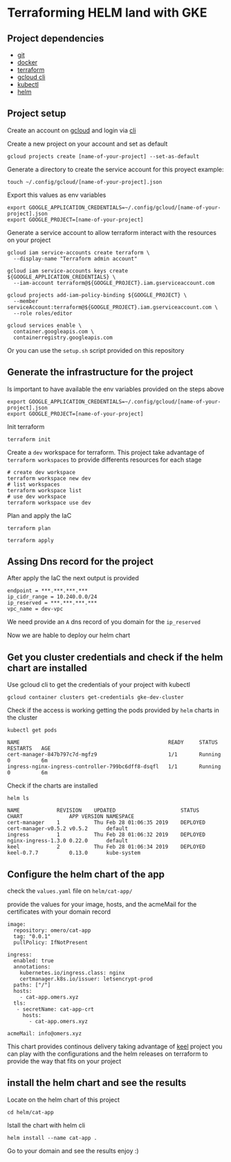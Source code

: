 # Terraforming HELM land with GKE


## Project dependencies
- [git](https://git-scm.com/downloads)
- [docker](https://www.docker.com/products/docker-desktop)
- [terraform](https://www.terraform.io/downloads.html) 
- [gcloud cli](https://cloud.google.com/sdk/gcloud/)
- [kubectl](https://kubernetes.io/docs/tasks/tools/install-kubectl/)
- [helm](https://github.com/helm/helm#install)


## Project setup

Create an account on [gcloud](https://cloud.google.com/) and login via [cli](https://cloud.google.com/sdk/gcloud/reference/auth/login) 

Create a new project on your account and set as default

```
gcloud projects create [name-of-your-project] --set-as-default
```

Generate a directory to create the service account for this proyect example:

```
touch ~/.config/gcloud/[name-of-your-project].json
```

Export this values as env variables

```
export GOOGLE_APPLICATION_CREDENTIALS=~/.config/gcloud/[name-of-your-project].json
export GOOGLE_PROJECT=[name-of-your-project]
```

Generate a service account to allow terraform interact with the resources on your project

```
gcloud iam service-accounts create terraform \
  --display-name "Terraform admin account"

gcloud iam service-accounts keys create ${GOOGLE_APPLICATION_CREDENTIALS} \
  --iam-account terraform@${GOOGLE_PROJECT}.iam.gserviceaccount.com

gcloud projects add-iam-policy-binding ${GOOGLE_PROJECT} \
  --member serviceAccount:terraform@${GOOGLE_PROJECT}.iam.gserviceaccount.com \
  --role roles/editor

gcloud services enable \
  container.googleapis.com \
  containerregistry.googleapis.com
```

Or you can use the `setup.sh` script provided on this repository

## Generate the infrastructure for the project 

Is important to have available the env variables provided on the steps above

```
export GOOGLE_APPLICATION_CREDENTIALS=~/.config/gcloud/[name-of-your-project].json
export GOOGLE_PROJECT=[name-of-your-project]
```

Init terraform 

```
terraform init
```

Create a `dev` workspace for terraform.
This project take advantage of `terraform workspaces` to provide differents resources for each stage 

```
# create dev workspace
terraform workspace new dev
# list workspaces 
terraform workspace list
# use dev workspace
terraform workspace use dev
```

Plan and apply the IaC

```
terraform plan
```

```
terraform apply
```

## Assing Dns record for the project

After apply the IaC the next output is provided

```
endpoint = ***.***.***.***
ip_cidr_range = 10.240.0.0/24
ip_reserved = ***.***.***.***
vpc_name = dev-vpc
```

We need provide an `A` dns record of you domain for the `ip_reserved` 

Now we are hable to deploy our helm chart

## Get you cluster credentials and check if the helm chart are installed

Use gcloud cli to get the credentials of your project with kubectl 

```
gcloud container clusters get-credentials gke-dev-cluster
```

Check if the access is working getting the pods provided by `helm` charts in the cluster 

```
kubectl get pods

NAME                                                READY     STATUS    RESTARTS   AGE
cert-manager-847b797c7d-mgfz9                       1/1       Running   0          6m
ingress-nginx-ingress-controller-799bc6dff8-dsqfl   1/1       Running   0          6m

```

Check if the charts are installed

```
helm ls 

NAME        	REVISION	UPDATED                 	STATUS  	CHART              	APP VERSION	NAMESPACE  
cert-manager	1       	Thu Feb 28 01:06:35 2019	DEPLOYED	cert-manager-v0.5.2	v0.5.2     	default    
ingress     	1       	Thu Feb 28 01:06:32 2019	DEPLOYED	nginx-ingress-1.3.0	0.22.0     	default    
keel        	2       	Thu Feb 28 01:06:34 2019	DEPLOYED	keel-0.7.7         	0.13.0     	kube-system
```

## Configure the helm chart of the app

check the `values.yaml` file on `helm/cat-app/`

provide the values for your image, hosts, and the acmeMail for the certificates with your domain record 
```
image:
  repository: omero/cat-app
  tag: "0.0.1"
  pullPolicy: IfNotPresent

ingress:
  enabled: true
  annotations:
    kubernetes.io/ingress.class: nginx
    certmanager.k8s.io/issuer: letsencrypt-prod
  paths: ["/"]
  hosts:
    - cat-app.omers.xyz
  tls: 
   - secretName: cat-app-crt
     hosts:
       - cat-app.omers.xyz

acmeMail: info@omers.xyz
```

This chart provides continous delivery taking advantage of [keel](https://keel.sh) project you can play with the configurations and the helm releases on terraform to provide the way that fits on your project

## install the helm chart and see the results

Locate on the helm chart of this project 

```
cd helm/cat-app
```

Istall the chart with helm cli 

```
helm install --name cat-app .
```

Go to your domain and see the results 
enjoy :) 